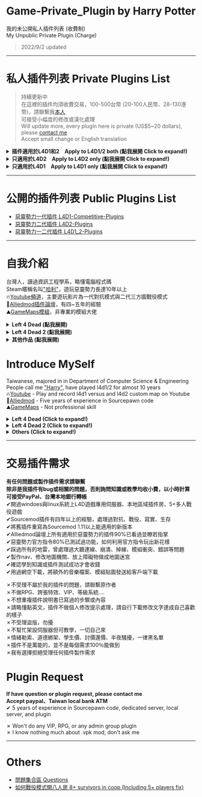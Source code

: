 # Game-Private_Plugin by Harry Potter
我的未公開私人插件列表 (收費制)<br/>
My Unpublic Private Plugin (Charge) 
> 2022/9/2 updated

- - - -
# 私人插件列表 Private Plugins List
>持續更新中<br/>
在這裡的插件均須收費交易，100-500台幣 (20-100人民幣、28-130港幣)，請聯繫我[本人](https://steamcommunity.com/profiles/76561198026784913)<br/>
可接受小幅度的修改或漢化處理<br/>
Will update more, every plugin here is private (US$5~20 dollars), please [contact me](https://steamcommunity.com/profiles/76561198026784913)<br/>
Accept small change or English translation<br/>
<details>
  <summary><b>插件適用於L4D1和2　Apply to L4D1/2 both (點我展開 Click to expand!)</b></summary>

* <b>[1vSpecials](/1vSpecials)</b>: Special infected incaps survivors and die + set each scratch damage + skip getup animation
* <b>[sm_PlayerTime](/sm_PlayerTime)</b>: Showing the time played on record in steam profile while player joins the server
	* 當玩家連線進來伺服器之後，顯示玩家的遊戲時數
* <b>[server_vpn_hop](/server_vpn_hop)</b>: Type Command to show Vpn List
* <b>[[kickthevoter](/kickthevoter)</b>: Make It So The Person Calling The Vote Gets Kicked! (使用Esc->投票的人將會被反踢出去伺服器)
* <b>[l4d_vote_block](/l4d_vote_block)</b>: Unable to call valve vote depending on gamemode and difficulty.
* <b>[antisaferoomdooropen](/antisaferoomdooropen)</b>: Start Saferoom door anti open (起始安全室的安全門將會鎖住直到時間結束 + 沒有安全門的關卡一旦離開安全區域會傳送回起始安全區域)
* <b>[coopbosses_ifier](/coopbosses_ifier)</b>: Sets a tank and witch spawn point on every map in coop mode
	* 在戰役模式下每一張地圖挑選隨機路程生成一隻Tank與一個Witch
* <b>[spawn_infected_nolimit](/spawn_infected_nolimit)</b>: Spawn special infected without the director limits! (不受數量與遊戲限制生成特感)
* <b>[fortnite_l4d1&2](/fortnite_l4d1)</b>: This plugin is for demonstration of some animations from Fortnite in L4D1/2 (搞笑動作模組: 表情與舞蹈)
* <b>[simple-bhop](/simple)</b>: Let users Bunny Hop with simplicity (簡單的連跳插件)
* <b>[l4d_gun_blastpushback](/l4d_gun_blastpushback)</b>: Doraemon Aircannon
	* 多啦A夢的空氣砲
* <b>[l4d_player_spritetrail](/l4d_player_spritetrail)</b>: l4d player tail effect (env_spritetrail)
	* 玩家走路，會有尾巴特效 (使用物件: prop_dynamic_override)
* <b>[l4d_player_tail](/l4d_player_tail)</b>: l4d player tail effect (prop_dynamic_override)
	* 玩家走路，會有尾巴特效 (使用物件: prop_dynamic_override)
</details>

<details>
  <summary><b>只適用於L4D2　Apply to L4D2 only (點我展開 Click to expand!)</b></summary>

* <b>[l4d_saferom_prevent_kit](/l4d_saferom_prevent_kit)</b>: Block Player from using Kit in Saferoom
* <b>[l4d2_ssi_teleport_fix](/l4d2_ssi_teleport_fix)</b>: Teleport Infected player (Not Tank) to the teammate who is much nearer to survivors. (傳送比較遠的特感到靠近倖存者的特感隊友附近)
* <b>[l4d_wlimits](/l4d_wlimits)</b>: Restrict weapons individually or together
* <b>[l4d2_bile_out_nav_negate_createbot](/l4d2_bile_out_nav_negate_createbot)</b>: If Vomit jar is thrown at the place which is out of map (NAV), negate bile effect
* <b>[l4d2_unstuck](/l4d2_unstuck)</b>: Allows players to get themselves unstuck from charger glitches and level clips
* <b>[l4d_together](/l4d_together)</b>: A simple anti - runner system , punish the runner by spawn SI behind her.
* <b>[l4d2_zoom_level](/l4d2_zoom_level)</b>: Everyone can change zoom level for snipers by command.
* <b>[l4d2_scripted_hud](/l4d2_scripted_hud)</b>: Display text for up to 4 scripted HUD slots on the screen.
	* 在玩家畫面上方四個Hud位置顯示不同的特殊文字
</details>

<details>
  <summary><b>只適用於L4D1　Apply to L4D1 only (點我展開 Click to expand!)</b></summary>

</details>

- - - -
# 公開的插件列表 Public Plugins List
* [惡靈勢力一代插件 L4D1-Competitive-Plugins](https://github.com/fbef0102/L4D1-Competitive-Plugins)
* [惡靈勢力二代插件 L4D2-Plugins](https://github.com/fbef0102/L4D2-Plugins)
* [惡靈勢力一二代插件 L4D1_2-Plugins](https://github.com/fbef0102/L4D1_2-Plugins)

- - - -
# 自我介紹
台灣人，讀過資訊工程學系，略懂電腦程式碼<br/>
Steam暱稱名叫["哈利"](https://steamcommunity.com/profiles/76561198026784913)，遊玩惡靈勢力長達10年以上<br/>
🔥[Youtube頻道](https://www.youtube.com/c/HarryPotterxToy)，主要遊玩影片為一代對抗模式與二代三方圖戰役模式 <br/>
📜[Alliedmod插件論壇](https://forums.alliedmods.net/member.php?u=281812)，有四~五年的經驗<br/>
⛰️[GameMaps模組](https://www.gamemaps.com/profile/194420)，非專業的模組大佬

<details>
  <summary><b>Left 4 Dead (點我展開)</b></summary>

* 惡靈勢力一代[Roto-AZ Mod](https://github.com/fbef0102/Rotoblin-AZMod)的主要開發者
* 2019 夏季中國懷舊杯 - 協辦人
* 2019 夏季中國懷舊杯 - 第二名 - IB隊伍成員
* 2022 懷舊世界盃 - 協辦人
* 2022 懷舊世界盃 - 第三名 - IB隊伍成員
</details>

<details>
  <summary><b>Left 4 Dead 2 (點我展開)</b></summary>

* 惡靈勢力二代[反抗模式 Resistance](https://steamcommunity.com/groups/left4dead2_resistance)的主要開發者
</details>

<details>
  <summary><b>其他作品 (點我展開)</b></summary>

* [一代插件作品列表](https://github.com/fbef0102/L4D1-Competitive-Plugins)
* [二代插件作品列表](https://github.com/fbef0102/L4D2-Plugins)
* [一二代插件作品列表](https://github.com/fbef0102/L4D1_2-Plugins)
* [一代伺服器架設檔案](https://github.com/fbef0102/L4D1-Server4Dead)
* [二代伺服器架設檔案](https://github.com/fbef0102/L4D2-Server4Dead)
* [二代終極地圖](https://github.com/fbef0102/L4D2-Unlimited-Map)
</details>

# Introduce MySelf
Taiwanese, majored in in Department of Computer Science & Engineering<br/>
People call me ["Harry"](https://steamcommunity.com/profiles/76561198026784913), have played l4d1/2 for almost 10 years <br/>
🔥[Youtube](https://www.youtube.com/c/HarryPotterxToy) - Play and record l4d1 versus and l4d2 custom map on Youtube <br/>
📜[Alliedmod](https://forums.alliedmods.net/member.php?u=281812) - Five years of experience in Sourcepawn code <br/>
⛰️[GameMaps](https://www.gamemaps.com/profile/194420) - Not professional skill

<details>
  <summary><b>Left 4 Dead (Click to expand!)</b></summary>

* The owner of the [Rotoblin-AZ Mod](https://github.com/fbef0102/Rotoblin-AZMod) (A Competitive L4D1 Configuration)
* 2019 Nostalgic Summer China Cup - Assistant Director
* 2019 Nostalgic Summer China Cup - 2nd - Team IB
* 2022 Nostalgic Tournament - Assistant Director
* 2022 Nostalgic Tournament - 3rd - Team IB
</details>

<details>
  <summary><b>Left 4 Dead 2 (Click to expand!)</b></summary>

* The owner of the [L4D2 Resistance Mod](https://steamcommunity.com/groups/left4dead2_resistance) (Fun Coop VS Mode)
</details>

<details>
  <summary><b>Others (Click to expand!)</b></summary>

* [L4D1-Competitive-Plugins](https://github.com/fbef0102/L4D1-Competitive-Plugins)
* [L4D2-Plugins](https://github.com/fbef0102/L4D2-Plugins)
* [L4D1_2-Plugins](https://github.com/fbef0102/L4D1_2-Plugins)
* [L4D1-Server4Dead](https://github.com/fbef0102/L4D1-Server4Dead)
* [L4D2-Server4Dead](https://github.com/fbef0102/L4D2-Server4Dead)
* [L4D2-Unlimited-Map](https://github.com/fbef0102/L4D2-Unlimited-Map)
</details>

- - - -
# 交易插件需求
**有任何問題或製作插件需求請聯繫**<br/>
**除非是我插件有bug或相關的問題，否則詢問知識或教學均收小費，以小時計算**<br/>
**可接受PayPal、台灣本地銀行轉帳**<br/>
✔開過windoes與linux系統上L4D遊戲專用伺服器、本地區域插件房、5+多人戰役遊戲 <br/>
✔Sourcemod插件有四年以上的經驗，處理過對抗、戰役、寫實、生存<br/>
✔將舊插件重寫為Sourcemod 1.11以上能適用的新版本<br/>
✔Alliedmod論壇上所有適用於惡靈勢力的插件90%已看過並瞭若指掌<br/>
✔惡靈勢力官方指令80%已測試過功能，如何利用官方指令玩出新花樣<br/>
✔踩過所有的地雷，曾處理過大廳連線、崩潰、掉線、模組衝突、錯誤等問題<br/>
✔製作nav、修改地圖機關、放上障礙物做成地圖迷宮<br/>
✔確認學到知識或插件測試成功才會收錢<br/>
✔用過網空下載，將額外的音樂檔案、模組貼圖發送給客戶端下載<br/>

✗不受理不屬於我的插件的問題，請聯繫原作者<br/>
✗不做RPG、誇張特效、VIP、等級系統....<br/>
✗不想重複插件說明書已寫過的步驟或內容<br/>
✗請略懂點英文，插件不做個人修改提示處理，請自行下載修改文字達成自己喜歡的樣子<br/>
✗不受理盜版，勿擾<br/>
✗不幫忙架設伺服器但可教學，一切自己來<br/>
✗情緒勒索、道德綁架、學生價、討價還價、半夜騷擾，一律黑名單<br/>
✗插件不是萬能的，並不是每個需求100％能做到<br/>
✗我有選擇拒絕受理任何插件製作需求<br/>

# Plugin Request
**If have question or plugin request, please contact me**<br/>
**Accept paypal、Taiwan local bank ATM**<br/>
✔ 5 years of experience in Sourcepawn code, dedicated server, local server, and plugin<br/>

✗ Won't do any VIP, RPG, or any admin group plugin<br/>
✗ I know nothing much about .vpk mod, don't ask me
- - - -
# Others
* [問題集合區 Questions](https://github.com/fbef0102/Game-Private_Plugin/tree/main/Questions)
* [如何戰役模式開八人房 8+ survivors in coop (Including 5+ players fix)](https://github.com/fbef0102/Game-Private_Plugin/tree/main/8+_Survivors_In_Coop)
